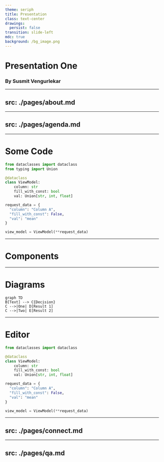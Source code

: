 ```yaml
---
theme: seriph
title: Presentation
class: text-center
drawings:
  persist: false
transition: slide-left
mdc: true
background: /bg_image.png
---
```


# Presentation One

### By Susmit Vengurlekar


---
src: ./pages/about.md
---


---
src: ./pages/agenda.md
---

---

# Some Code


```python
from dataclasses import dataclass
from typing import Union

@dataclass
class ViewModel:
    column: str
    fill_with_const: bool
    val: Union[str, int, float]

request_data = {
  "column": "Column A",
  "fill_with_const": False,
  "val": "mean"
}

view_model = ViewModel(**request_data)
``` 



---

# Components

<div grid="~ cols-2 gap-4">
<div>

<!-- ./components/Counter.vue -->
<Counter :count="10" m="t-4" />
<Youtube id="V05Pz1tVovs" />

</div>
<div>


<Tweet id="1487415883962019840" scale="0.65" />

</div>
</div>



---

# Diagrams

```mermaid {theme: 'neutral', scale: 0.8}
graph TD
B[Text] --> C{Decision}
C -->|One| D[Result 1]
C -->|Two| E[Result 2]
```




---

# Editor

```python {monaco}
from dataclasses import dataclass

@dataclass
class ViewModel:
    column: str
    fill_with_const: bool
    val: Union[str, int, float]

request_data = {
  "column": "Column A",
  "fill_with_const": False,
  "val": "mean"
}

view_model = ViewModel(**request_data)
```

---
src: ./pages/connect.md
---



---
src: ./pages/qa.md
---
